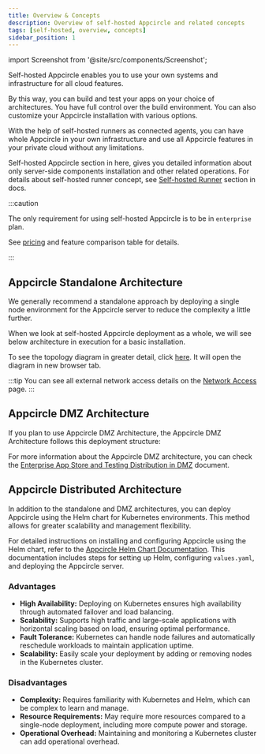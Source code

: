 ```yaml
---
title: Overview & Concepts
description: Overview of self-hosted Appcircle and related concepts
tags: [self-hosted, overview, concepts]
sidebar_position: 1
---
```


import Screenshot from '@site/src/components/Screenshot';

Self-hosted Appcircle enables you to use your own systems and infrastructure for all cloud features.

By this way, you can build and test your apps on your choice of architectures. You have full control over the build environment. You can also customize your Appcircle installation with various options.

With the help of self-hosted runners as connected agents, you can have whole Appcircle in your own infrastructure and use all Appcircle features in your private cloud without any limitations.

Self-hosted Appcircle section in here, gives you detailed information about only server-side components installation and other related operations. For details about self-hosted runner concept, see [Self-hosted Runner](/self-hosted-appcircle/self-hosted-runner) section in docs.

:::caution

The only requirement for using self-hosted Appcircle is to be in `enterprise` plan.

See [pricing](https://appcircle.io/pricing) and feature comparison table for details.

:::

## Appcircle Standalone Architecture

We generally recommend a standalone approach by deploying a single node environment for the Appcircle server to reduce the complexity a little further.

When we look at self-hosted Appcircle deployment as a whole, we will see below architecture in execution for a basic installation.

<Screenshot url='https://cdn.appcircle.io/docs/assets/be-3008-appcircle-topology.png' />

To see the topology diagram in greater detail, click [here](https://cdn.appcircle.io/docs/assets/be-3008-appcircle-topology.png). It will open the diagram in new browser tab.

:::tip
You can see all external network access details on the [Network Access](/self-hosted-appcircle/install-server/linux-package/configure-server/integrations-and-access/network-access) page.
:::

## Appcircle DMZ Architecture

If you plan to use Appcircle DMZ Architecture, the Appcircle DMZ Architecture follows this deployment structure:

<Screenshot url='https://cdn.appcircle.io/docs/assets/be-3008-appcircle-dmz-topology.png' />

For more information about the Appcircle DMZ architecture, you can check the [Enterprise App Store and Testing Distribution in DMZ](/self-hosted-appcircle/install-server/linux-package/configure-server/advanced-configuration/store-dist-dmz) document.

## Appcircle Distributed Architecture

In addition to the standalone and DMZ architectures, you can deploy Appcircle using the Helm chart for Kubernetes environments. This method allows for greater scalability and management flexibility.

For detailed instructions on installing and configuring Appcircle using the Helm chart, refer to the [Appcircle Helm Chart Documentation](/docs/self-hosted-appcircle/install-server/helm-chart/installation/kubernetes.md). This documentation includes steps for setting up Helm, configuring `values.yaml`, and deploying the Appcircle server.

### Advantages

- **High Availability:** Deploying on Kubernetes ensures high availability through automated failover and load balancing.
- **Scalability:** Supports high traffic and large-scale applications with horizontal scaling based on load, ensuring optimal performance.
- **Fault Tolerance:** Kubernetes can handle node failures and automatically reschedule workloads to maintain application uptime.
- **Scalability:** Easily scale your deployment by adding or removing nodes in the Kubernetes cluster.

### Disadvantages

- **Complexity:** Requires familiarity with Kubernetes and Helm, which can be complex to learn and manage.
- **Resource Requirements:** May require more resources compared to a single-node deployment, including more compute power and storage.
- **Operational Overhead:** Maintaining and monitoring a Kubernetes cluster can add operational overhead.
